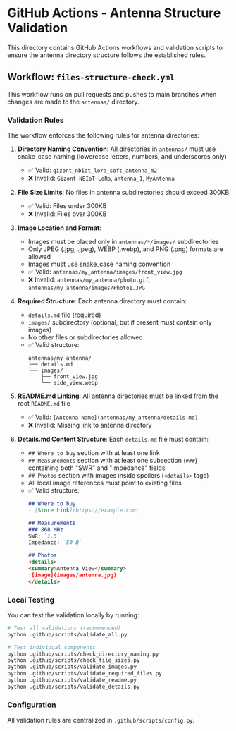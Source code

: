# GitHub Actions - Antenna Structure Validation

This directory contains GitHub Actions workflows and validation scripts to ensure the antenna directory structure follows the established rules.

## Workflow: `files-structure-check.yml`

This workflow runs on pull requests and pushes to main branches when changes are made to the `antennas/` directory.

### Validation Rules

The workflow enforces the following rules for antenna directories:

1. **Directory Naming Convention**: All directories in `antennas/` must use snake_case naming (lowercase letters, numbers, and underscores only)
   - ✅ Valid: `gizont_nbiot_lora_soft_antenna_m2`
   - ❌ Invalid: `Gizont-NBIoT-LoRa`, `antenna_1`, `MyAntenna`

2. **File Size Limits**: No files in antenna subdirectories should exceed 300KB
   - ✅ Valid: Files under 300KB
   - ❌ Invalid: Files over 300KB

3. **Image Location and Format**: 
   - Images must be placed only in `antennas/*/images/` subdirectories
   - Only JPEG (.jpg, .jpeg), WEBP (.webp), and PNG (.png) formats are allowed
   - Images must use snake_case naming convention
   - ✅ Valid: `antennas/my_antenna/images/front_view.jpg`
   - ❌ Invalid: `antennas/my_antenna/photo.gif`, `antennas/my_antenna/images/Photo1.JPG`

4. **Required Structure**: Each antenna directory must contain:
   - `details.md` file (required)
   - `images/` subdirectory (optional, but if present must contain only images)
   - No other files or subdirectories allowed
   - ✅ Valid structure:
     ```
     antennas/my_antenna/
     ├── details.md
     └── images/
         ├── front_view.jpg
         └── side_view.webp
     ```

5. **README.md Linking**: All antenna directories must be linked from the root `README.md` file
   - ✅ Valid: `[Antenna Name](antennas/my_antenna/details.md)`
   - ❌ Invalid: Missing link to antenna directory

6. **Details.md Content Structure**: Each `details.md` file must contain:
   - `## Where to buy` section with at least one link
   - `## Measurements` section with at least one subsection (`###`) containing both "SWR" and "Impedance" fields
   - `## Photos` section with images inside spoilers (`<details>` tags)
   - All local image references must point to existing files
   - ✅ Valid structure:
     ```markdown
     ## Where to buy
     - [Store Link](https://example.com)
     
     ## Measurements
     ### 868 MHz
     SWR: `1.5`
     Impedance: `50 Ω`
     
     ## Photos
     <details>
     <summary>Antenna View</summary>
     ![image](images/antenna.jpg)
     </details>
     ```

### Local Testing

You can test the validation locally by running:

```bash
# Test all validations (recommended)
python .github/scripts/validate_all.py

# Test individual components
python .github/scripts/check_directory_naming.py
python .github/scripts/check_file_sizes.py
python .github/scripts/validate_images.py
python .github/scripts/validate_required_files.py
python .github/scripts/validate_readme.py
python .github/scripts/validate_details.py
```

### Configuration

All validation rules are centralized in `.github/scripts/config.py`. 